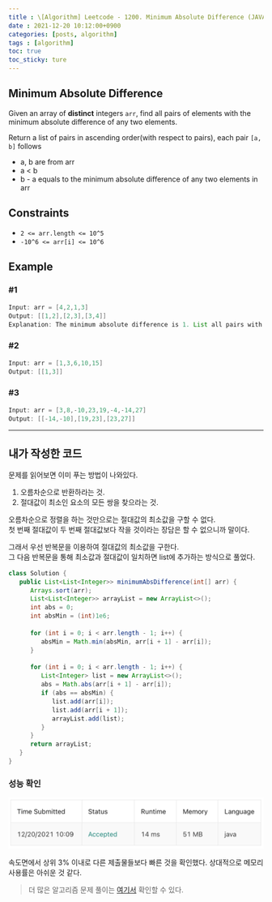 ```yaml
---
title : \[Algorithm] Leetcode - 1200. Minimum Absolute Difference (JAVA)
date : 2021-12-20 10:12:00+0900
categories: [posts, algorithm]
tags : [algorithm]
toc: true
toc_sticky: ture
---
```


## Minimum Absolute Difference

Given an array of **distinct** integers `arr`, find all pairs of elements with the minimum absolute difference of any two elements.

Return a list of pairs in ascending order(with respect to pairs), each pair `[a, b]` follows

- a, b are from arr
- a < b
- b - a equals to the minimum absolute difference of any two elements in arr


## Constraints

- `2 <= arr.length <= 10^5`
- `-10^6 <= arr[i] <= 10^6`


## Example
### #1

```java
Input: arr = [4,2,1,3]
Output: [[1,2],[2,3],[3,4]]
Explanation: The minimum absolute difference is 1. List all pairs with difference equal to 1 in ascending order.
```

### #2

```java
Input: arr = [1,3,6,10,15]
Output: [[1,3]]
```

### #3

```java
Input: arr = [3,8,-10,23,19,-4,-14,27]
Output: [[-14,-10],[19,23],[23,27]]
```

---

## 내가 작성한 코드

문제를 읽어보면 이미 푸는 방법이 나와있다.
1. 오름차순으로 반환하라는 것.
2. 절대값이 최소인 요소의 모든 쌍을 찾으라는 것.

오름차순으로 정렬을 하는 것만으로는 절대값의 최소값을 구할 수 없다.   
첫 번째 절대값이 두 번째 절대값보다 작을 것이라는 장담은 할 수 없으니까 말이다.

그래서 우선 반복문을 이용하여 절대값의 최소값을 구한다.   
그 다음 반복문을 통해 최소값과 절대값이 일치하면 list에 추가하는 방식으로 풀었다.

``` java
class Solution {
   public List<List<Integer>> minimumAbsDifference(int[] arr) {
      Arrays.sort(arr);
      List<List<Integer>> arrayList = new ArrayList<>();
      int abs = 0;
      int absMin = (int)1e6;
      
      for (int i = 0; i < arr.length - 1; i++) {
         absMin = Math.min(absMin, arr[i + 1] - arr[i]);
      }
      
      for (int i = 0; i < arr.length - 1; i++) {
         List<Integer> list = new ArrayList<>();
         abs = Math.abs(arr[i + 1] - arr[i]);
         if (abs == absMin) {
            list.add(arr[i]);
            list.add(arr[i + 1]);
            arrayList.add(list);
         }
      }
      return arrayList;
   }
}
```

### 성능 확인
![time complexity](/assets/images/2021-12-20-leetcode-1200.png)

속도면에서 상위 3% 이내로 다른 제출물들보다 빠른 것을 확인했다. 상대적으로 메모리 사용률은 아쉬운 것 같다.


> 더 많은 알고리즘 문제 풀이는 [여기서](https://github.com/DAMICHOI/Algorithm) 확인할 수 있다.
